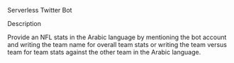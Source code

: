 Serverless Twitter Bot

Description

Provide an NFL stats in the Arabic language by mentioning the bot account and writing the team name for overall team stats
or writing the team versus team for team stats against the other team
in the Arabic language.
